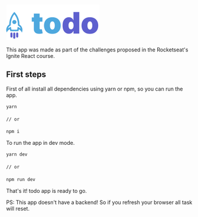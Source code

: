 ![logoTodo](src/assets/todo-logo.svg)

This app was made as part of the challenges proposed in the Rocketseat's Ignite React course.

## First steps

First of all install all dependencies using yarn or npm, so you can run the app.

```bash
yarn

// or

npm i
```

To run the app in dev mode.

```bash
yarn dev

// or

npm run dev
```

That's it! todo app is ready to go.

PS: This app doesn't have a backend! So if you refresh your browser all task will reset.
